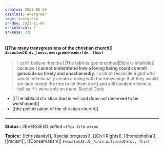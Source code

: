 ```yaml
---
created: 2021-06-28
cssclass: evergreen
tags: evergreen
sr-due: 2021-11-06
sr-interval: 7
sr-ease: 230
---
```


#### [[The many transgressions of the christian church]] `$=customJS.dv_funcs.evergreenHeader(dv, this)`

> I can't believe that the [[The bible is god breathed|Bible is infallible]] because I **cannot understand how a loving being could commit genocide so freely and unashamedly**. I cannot reconcile a god who would intentionally create a being with the knowledge that they would sin (and create the tree to let them do it) and still condemn them to hell as if it were only on them.
> Rachel Cook

- [[The biblical christian God is evil and does not deserved to be worshipped]]
- [[the politicization of the christian church]]

### <hr class="footnote"/>

**Status**:: #EVER/SEED
*edited `=this.file.mtime`*

**Topics**:: [[christianity]], [[social progress]], [[Civil Rights]], [[homophobia]], [[racism]], [[Conservatism]]
*`$=customJS.dv_funcs.outlinedIn(dv, this)`*

